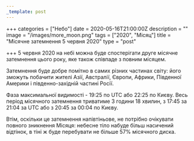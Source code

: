 ```yaml
---
_template: post
---
```


+++
categories = ["Небо"]
date = 2020-05-16T21:00:00Z
description = ""
image = "/images/more_moon.png"
tags = ["2020", "Місяц"]
title = "Місячне затемнення 5 червня 2020"
type = "post"

+++
5 червня 2020 на небі можна буде спостерігати друге місячне затемнення цього року, яке також співпаде з повним місяцем.  
  
Затемнення буде добре помітно в самих різних частинах світу: його зможуть побачити жителі Азії, Австралії, Європи, Африки, Південної Америки і південно-західній частині Росії.  
  
Фаза максимальної видимості - 19:25 по UTC або 22:25 по Києву. Весь період місячного затемнення триватиме 3 години 18 хвилин, з 17:45 за 21:04 за UTC або з 20:45 за 00:04 по Києву.  
  
Втім, оскільки це затемнення напівтіньове, не потрібно очікувати повного зникнення Місяця: небесне тіло набуде більш насичений відтінок, в тіні ж буде перебувати не більше 57% місячного диска.
